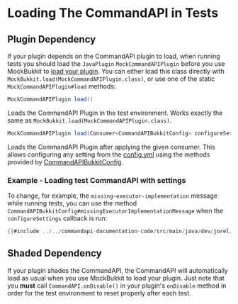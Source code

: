 # Loading The CommandAPI in Tests

## Plugin Dependency

If your plugin depends on the CommandAPI plugin to load, when running tests you should load the `JavaPlugin` `MockCommandAPIPlugin` before you use MockBukkit to [load your plugin](https://mockbukkit.readthedocs.io/en/latest/first_tests.html#creating-the-test-class). You can either load this class directly with `MockBukkit.load(MockCommandAPIPlugin.class)`, or use one of the static `MockCommandAPIPlugin#load` methods:

```java
MockCommandAPIPlugin load()
```

Loads the CommandAPI Plugin in the test environment. Works exactly the same as `MockBukkit.load(MockCommandAPIPlugin.class)`.

```java
MockCommandAPIPlugin load(Consumer<CommandAPIBukkitConfig> configureSettings)
```

Loads the CommandAPI Plugin after applying the given consumer. This allows configuring any setting from the [config.yml](./config.md#configuration-settings) using the methods provided by [CommandAPIBukkitConfig](./setup_shading.md#loading).

<div class="example">

### Example - Loading test CommandAPI with settings

To change, for example, the `missing-executor-implementation` message while running tests, you can use the method `CommandAPIBukkitConfig#missingExecutorImplementationMessage` when the `configureSettings` callback is run:

```java
{{#include ../../commandapi-documentation-code/src/main/java/dev/jorel/commandapi/examples/java/Examples.java:testLoadMockPlugin1}}
```

</div>

## Shaded Dependency

If your plugin shades the CommandAPI, the CommandAPI will automatically load as usual when you use MockBukkit to load your plugin. Just note that you **must** call `CommandAPI.onDisable()` in your plugin's `onDisable` method in order for the test environment to reset properly after each test.
